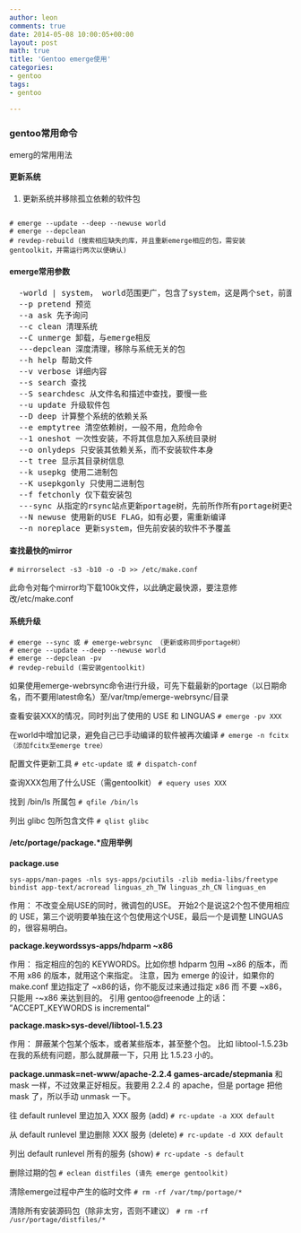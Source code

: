 ```yaml
---
author: leon
comments: true
date: 2014-05-08 10:00:05+00:00
layout: post
math: true
title: 'Gentoo emerge使用' 
categories:
- gentoo
tags:
- gentoo

---
```



### gentoo常用命令

emerg的常用用法

#### 更新系统

1. 更新系统并移除孤立依赖的软件包
<code bash>
# emerge --update --deep --newuse world
# emerge --depclean
# revdep-rebuild (搜索相应缺失的库，并且重新emerge相应的包，需安装gentoolkit，并需运行两次以便确认)
</code>

#### emerge常用参数
<pre>
  -world | system， world范围更广，包含了system，这是两个set，前面不用加--或-
  --p pretend 预览
  --a ask 先予询问
  --c clean 清理系统
  --C unmerge 卸载，与emerge相反
  ---depclean 深度清理，移除与系统无关的包
  --h help 帮助文件
  --v verbose 详细内容
  --s search 查找
  --S searchdesc 从文件名和描述中查找，要慢一些
  --u update 升级软件包
  --D deep 计算整个系统的依赖关系
  --e emptytree 清空依赖树，一般不用，危险命令
  --1 oneshot 一次性安装，不将其信息加入系统目录树
  --o onlydeps 只安装其依赖关系，而不安装软件本身
  --t tree 显示其目录树信息
  --k usepkg 使用二进制包
  --K usepkgonly 只使用二进制包
  --f fetchonly 仅下载安装包
  ---sync 从指定的rsync站点更新portage树，先前所作所有portage树更改均失效
  --N newuse 使用新的USE FLAG，如有必要，需重新编译
  --n noreplace 更新system，但先前安装的软件不予覆盖
</pre>

#### 查找最快的mirror

```
# mirrorselect -s3 -b10 -o -D >> /etc/make.conf
```

此命令对每个mirror均下载100k文件，以此确定最快源，要注意修改/etc/make.conf

#### 系统升级

```
# emerge --sync 或 # emerge-webrsync （更新或称同步portage树）
# emerge --update --deep --newuse world
# emerge --depclean -pv
# revdep-rebuild (需安装gentoolkit)
```
如果使用emerge-webrsync命令进行升级，可先下载最新的portage（以日期命名，而不要用latest命名）至/var/tmp/emerge-webrsync/目录

查看安装XXX的情况，同时列出了使用的 USE 和 LINGUAS
`# emerge -pv XXX`

在world中增加记录，避免自己已手动编译的软件被再次编译
`# emerge -n fcitx （添加fcitx至emerge tree）`

配置文件更新工具
`# etc-update 或 # dispatch-conf`

查询XXX包用了什么USE（需gentoolkit）
`# equery uses XXX`

找到 /bin/ls 所属包
`# qfile /bin/ls`

列出 glibc 包所包含文件
`# qlist glibc`

#### /etc/portage/package.*应用举例 

**package.use**

```
sys-apps/man-pages -nls sys-apps/pciutils -zlib media-libs/freetype bindist app-text/acroread linguas_zh_TW linguas_zh_CN linguas_en
```

作用：
不改变全局USE的同时，微调包的USE。 开始2个是说这2个包不使用相应的 USE，第三个说明要单独在这个包使用这个USE，最后一个是调整 LINGUAS 的，很容易明白。

**package.keywordssys-apps/hdparm ~x86**

作用：
指定相应的包的 KEYWORDS。比如你想 hdparm 包用 ~x86 的版本，而不用 x86 的版本，就用这个来指定。 注意，因为 emerge 的设计，如果你的 make.conf 里边指定了 ~x86的话，你不能反过来通过指定 x86 而 不要 ~x86，只能用 -~x86 来达到目的。 引用 gentoo@freenode 上<kojiro>的话： ”ACCEPT_KEYWORDS is incremental“

**package.mask>sys-devel/libtool-1.5.23**

作用：
屏蔽某个包某个版本，或者某些版本，甚至整个包。
比如 libtool-1.5.23b 在我的系统有问题，那么就屏蔽一下，只用 比 1.5.23 小的。

**package.unmask=net-www/apache-2.2.4 games-arcade/stepmania**
和 mask 一样，不过效果正好相反。我要用 2.2.4 的 apache，但是 portage 把他 mask 了，所以手动 unmask 一下。

往 default runlevel 里边加入 XXX 服务 (add)
`# rc-update -a XXX default`

从 default runlevel 里边删除 XXX 服务 (delete)
`# rc-update -d XXX default`

列出 default runlevel 所有的服务 (show)
`# rc-update -s default`

删除过期的包
`# eclean distfiles (请先 emerge gentoolkit)`

清除emerge过程中产生的临时文件
`# rm -rf /var/tmp/portage/*`

清除所有安装源码包（除非太穷，否则不建议）
`# rm -rf /usr/portage/distfiles/*`
